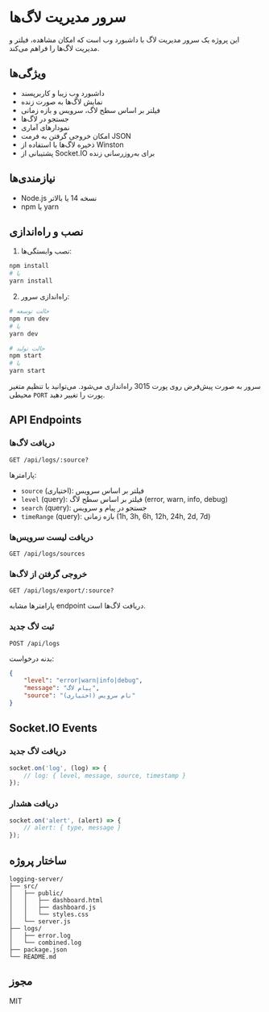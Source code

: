 # سرور مدیریت لاگ‌ها

این پروژه یک سرور مدیریت لاگ با داشبورد وب است که امکان مشاهده، فیلتر و مدیریت لاگ‌ها را فراهم می‌کند.

## ویژگی‌ها

- داشبورد وب زیبا و کاربرپسند
- نمایش لاگ‌ها به صورت زنده
- فیلتر بر اساس سطح لاگ، سرویس و بازه زمانی
- جستجو در لاگ‌ها
- نمودارهای آماری
- امکان خروجی گرفتن به فرمت JSON
- ذخیره لاگ‌ها با استفاده از Winston
- پشتیبانی از Socket.IO برای به‌روزرسانی زنده

## نیازمندی‌ها

- Node.js نسخه 14 یا بالاتر
- npm یا yarn

## نصب و راه‌اندازی

1. نصب وابستگی‌ها:
```bash
npm install
# یا
yarn install
```

2. راه‌اندازی سرور:
```bash
# حالت توسعه
npm run dev
# یا
yarn dev

# حالت تولید
npm start
# یا
yarn start
```

سرور به صورت پیش‌فرض روی پورت 3015 راه‌اندازی می‌شود. می‌توانید با تنظیم متغیر محیطی `PORT` پورت را تغییر دهید.

## API Endpoints

### دریافت لاگ‌ها
```
GET /api/logs/:source?
```
پارامترها:
- `source` (اختیاری): فیلتر بر اساس سرویس
- `level` (query): فیلتر بر اساس سطح لاگ (error, warn, info, debug)
- `search` (query): جستجو در پیام و سرویس
- `timeRange` (query): بازه زمانی (1h, 3h, 6h, 12h, 24h, 2d, 7d)

### دریافت لیست سرویس‌ها
```
GET /api/logs/sources
```

### خروجی گرفتن از لاگ‌ها
```
GET /api/logs/export/:source?
```
پارامترها مشابه endpoint دریافت لاگ‌ها است.

### ثبت لاگ جدید
```
POST /api/logs
```
بدنه درخواست:
```json
{
    "level": "error|warn|info|debug",
    "message": "پیام لاگ",
    "source": "نام سرویس (اختیاری)"
}
```

## Socket.IO Events

### دریافت لاگ جدید
```javascript
socket.on('log', (log) => {
    // log: { level, message, source, timestamp }
});
```

### دریافت هشدار
```javascript
socket.on('alert', (alert) => {
    // alert: { type, message }
});
```

## ساختار پروژه

```
logging-server/
├── src/
│   ├── public/
│   │   ├── dashboard.html
│   │   ├── dashboard.js
│   │   └── styles.css
│   └── server.js
├── logs/
│   ├── error.log
│   └── combined.log
├── package.json
└── README.md
```

## مجوز

MIT 